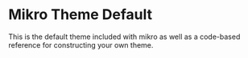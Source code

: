 # Mikro Theme Default

This is the default theme included with mikro as well as a code-based reference for constructing your own theme.